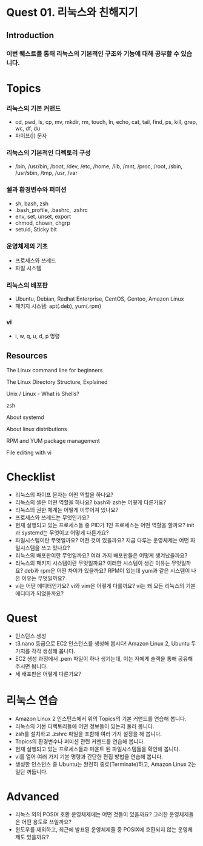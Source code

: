 # Quest 01. 리눅스와 친해지기

## Introduction
### 이번 퀘스트를 통해 리눅스의 기본적인 구조와 기능에 대해 공부할 수 있습니다.


# Topics
### 리눅스의 기본 커맨드
- cd, pwd, ls, cp, mv, mkdir, rm, touch, ln, echo, cat, tail, find, ps, kill, grep, wc, df, du
- 파이프(|) 문자


### 리눅스의 기본적인 디렉토리 구성
- /bin, /usr/bin, /boot, /dev, /etc, /home, /lib, /mnt, /proc, /root, /sbin, /usr/sbin, /tmp, /usr, /var


### 쉘과 환경변수와 퍼미션
- sh, bash, zsh
- .bash_profile, .bashrc, .zshrc
- env, set, unset, export
- chmod, chown, chgrp
- setuid, Sticky bit

### 운영체제의 기초
- 프로세스와 쓰레드
- 파일 시스템


### 리눅스의 배포판
- Ubuntu, Debian, Redhat Enterprise, CentOS,  Gentoo, Amazon Linux
- 패키지 시스템: apt(.deb), yum(.rpm)


### vi
- i, w, q, u, d, p 명령

## Resources

The Linux command line for beginners

The Linux Directory Structure, Explained

Unix / Linux - What is Shells?

zsh

About systemd

About linux distributions

RPM and YUM package management

File editing with vi



# Checklist
- 리눅스의 파이프 문자는 어떤 역할을 하나요?
- 리눅스의 셸은 어떤 역할을 하나요? bash와 zsh는 어떻게 다른가요?
- 리눅스의 권한 체계는 어떻게 이루어져 있나요?
- 프로세스와 쓰레드는 무엇인가요?
- 현재 실행되고 있는 프로세스들 중 PID가 1인 프로세스는 어떤 역할을 할까요? init과 systemd는 무엇이고 어떻게 다른가요?
- 파일시스템이란 무엇일까요? 어떤 것이 있을까요? 지금 다루는 운영체제는 어떤 파일시스템을 쓰고 있나요?
- 리눅스의 배포판이란 무엇일까요? 여러 가지 배포판들은 어떻게 생겨났을까요?
- 리눅스의 패키지 시스템이란 무엇일까요? 이러한 시스템이 생긴 이유는 무엇일까요?  deb과 rpm은 어떤 차이가 있을까요? RPM이 있는데 yum과 같은 시스템이 나온 이유는 무엇일까요?
- vi는 어떤 에디터인가요? vi와 vim은 어떻게 다를까요? vi는 왜 모든 리눅스의 기본 에디터가 되었을까요?


# Quest
- 인스턴스 생성
- t3.nano 등급으로 EC2 인스턴스를 생성해 봅시다! Amazon Linux 2, Ubuntu 두 가지를 각각 생성해 봅니다.
- EC2 생성 과정에서 .pem 파일이 하나 생기는데, 이는 저에게 슬랙을 통해 공유해 주시면 됩니다.
- 세 배포판은 어떻게 다른가요?

# 리눅스 연습
- Amazon Linux 2 인스턴스에서 위의 Topics의 기본 커맨드를 연습해 봅니다.
- 리눅스의 기본 디렉토리들에 어떤 정보들이 있는지 둘러 봅니다.
- zsh를 설치하고 .zshrc 파일을 포함해 여러 가지 설정을 해 봅니다.
- Topics의 환경변수나 퍼미션 관련 커맨드를 연습해 봅니다.
- 현재 실행되고 있는 프로세스들과 마운트 된 파일시스템들을 확인해 봅니다.
- vi를 열어 여러 가지 기본 명령과 간단한 편집 방법을 연습해 봅니다.
- 생성한 인스턴스 중 Ubuntu는 완전히 종료(Terminate)하고, Amazon Linux 2는 일단 꺼둡니다.

# Advanced
- 리눅스 외의 POSIX 호환 운영체제에는 어떤 것들이 있을까요? 그러한 운영체제들은 어떤 용도로 쓰일까요?
- 윈도우를 제외하고, 최근에 발표된 운영체제들 중 POSIX에 호환되지 않는 운영체제도 있을까요?